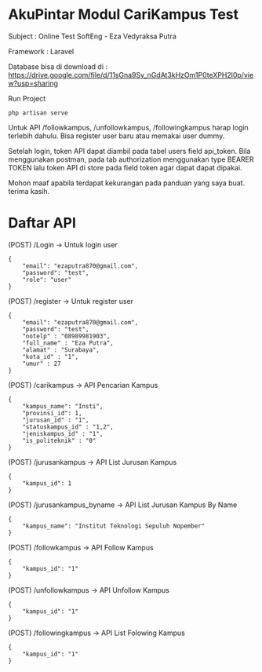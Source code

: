 # AkuPintar Modul CariKampus Test

Subject : Online Test SoftEng - Eza Vedyraksa Putra

Framework : Laravel 

Database bisa di download di : https://drive.google.com/file/d/11sGna9Sy_nGdAt3kHzOm1P0teXPH2l0p/view?usp=sharing

Run Project 
```
php artisan serve
```

Untuk API /followkampus, /unfollowkampus, /followingkampus harap login terlebih dahulu. Bisa register user baru atau memakai user dummy.

Setelah login, token API dapat diambil pada tabel users field api_token. Bila menggunakan postman, pada tab authorization menggunakan type BEARER TOKEN lalu token API di store pada field token agar dapat dapat dipakai.

Mohon maaf apabila terdapat kekurangan pada panduan yang saya buat. terima kasih.

# Daftar API
(POST) /Login -> Untuk login user
```
{
    "email": "ezaputra870@gmail.com",
    "password": "test",
    "role": "user"
}
```

(POST) /register -> Untuk register user
```
{
    "email": "ezaputra870@gmail.com",
    "password": "test",
    "notelp" : "08989981903",
    "full_name" : "Eza Putra",
    "alamat" : "Surabaya",
    "kota_id" : "1",
    "umur" : 27
}
```

(POST) /carikampus -> API Pencarian Kampus
```
{
    "kampus_name": "Insti",
    "provinsi_id": 1,
    "jurusan_id" : "1",
    "statuskampus_id" : "1,2",
    "jeniskampus_id" : "1",
    "is_politeknik" : "0"
}
```

(POST) /jurusankampus -> API List Jurusan Kampus
```
{
    "kampus_id": 1
}
```

(POST) /jurusankampus_byname -> API List Jurusan Kampus By Name
```
{
    "kampus_name": "Institut Teknologi Sepuluh Nopember"
}
```

(POST) /followkampus -> API Follow Kampus
```
{
    "kampus_id": "1"
}
```

(POST) /unfollowkampus -> API Unfollow Kampus
```
{
    "kampus_id": "1"
}
```

(POST) /followingkampus -> API List Folowing Kampus
```
{
    "kampus_id": "1"
}
```